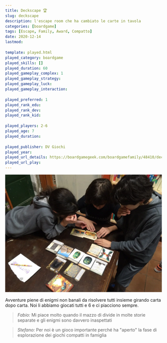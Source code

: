 ```yaml
---
title: Deckscape 🏆
slug: deckscape
description: l'escape room che ha cambiato le carte in tavola
categories: [boardgame]
tags: [Escape, Family, Award, Compatto]
date: 2020-12-14
lastmod: 

template: played.html
played_category: boardgame
played_skills: []
played_duration: 60
played_gameplay_complex: 1
played_gameplay_strategy: 
played_gameplay_luck: 
played_gameplay_interaction: 

played_preferred: 1
played_rank_edu: 
played_rank_dev: 
played_rank_kid: 

played_players: 2-6
played_age: 7
played_duration: 

played_publisher: DV Giochi
played_year: 
played_url_details: https://boardgamegeek.com/boardgamefamily/48410/deckscape
played_url_play: 
---
```


![](img/deckscape.webp)

Avventure piene di enigmi non banali da risolvere tutti insieme girando carta dopo carta. Noi li abbiamo giocati tutti e 6 e ci piacciono sempre.

> *Fabio:*
> Mi piace molto quando il mazzo di divide in molte storie separate e gli enigmi sono davvero inaspettati

> *Stefano:*
> Per noi è un gioco importante perché ha "aperto" la fase di esplorazione dei giochi compatti in famiglia


